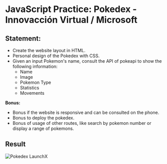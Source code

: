 # JavaScript Practice: Pokedex - Innovacción Virtual / Microsoft

## Statement:

- Create the website layout in HTML.
- Personal design of the Pokedex with CSS.
- Given an input Pokemon's name, consult the API of pokeapi to show the following information:  
  - Name
  - Image
  - Pokemon Type
  - Statistics
  - Movements

**Bonus:**

- Bonus if the website is responsive and can be consulted on the phone.
- Bonus to deploy the pokedex.
- Bonus of usage of other routes, like search by pokemon number or display a range of pokemons.


## Result
![Pokedex LaunchX](https://user-images.githubusercontent.com/42507973/160290100-0b870705-398e-4c23-bdd4-75fc11fd4872.png)


